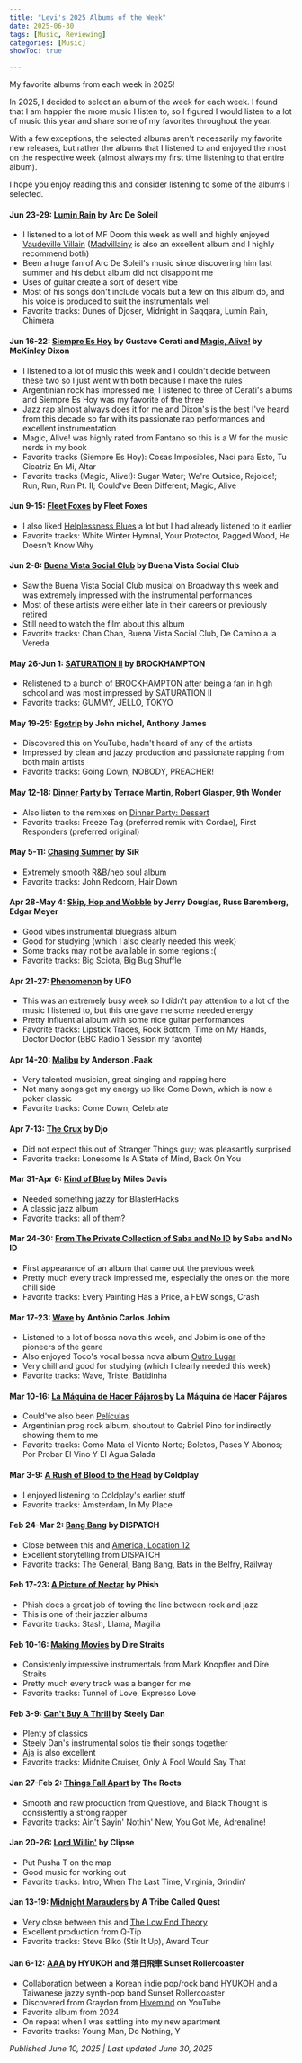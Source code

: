 ```yaml
---
title: "Levi's 2025 Albums of the Week"
date: 2025-06-30
tags: [Music, Reviewing]
categories: [Music]
showToc: true

---
```


My favorite albums from each week in 2025!
<!--more-->

In 2025, I decided to select an album of the week for each week. I found that I am happier the more music I listen to, so I figured I would listen to a lot of music this year and share some of my favorites throughout the year. 

With a few exceptions, the selected albums aren't necessarily my favorite new releases, but rather the albums that I listened to and enjoyed the most on the respective week (almost always my first time listening to that entire album).

I hope you enjoy reading this and consider listening to some of the albums I selected.

#### Jun 23-29: [Lumin Rain](https://open.spotify.com/album/4zaLofIfUmWIfP04hlefLw?si=b8TktT0vRluzackPbc39xQ) by Arc De Soleil

* I listened to a lot of MF Doom this week as well and highly enjoyed [Vaudeville Villain](https://open.spotify.com/album/7HPjcPD2cr8E5oHvVAmBp7?si=YLhpUVf9QjmyeK1NBRul-A) ([Madvillainy](https://open.spotify.com/album/19bQiwEKhXUBJWY6oV3KZk?si=pYE-l_PpTESP3_S9xeWbjg) is also an excellent album and I highly recommend both)
* Been a huge fan of Arc De Soleil's music since discovering him last summer and his debut album did not disappoint me
* Uses of guitar create a sort of desert vibe
* Most of his songs don't include vocals but a few on this album do, and his voice is produced to suit the instrumentals well
* Favorite tracks: Dunes of Djoser, Midnight in Saqqara, Lumin Rain, Chimera

#### Jun 16-22: [Siempre Es Hoy](https://open.spotify.com/album/46Yq9oqsaZJb9ahoMk9iVd?si=4dce7c0eb2a84582) by Gustavo Cerati and [Magic, Alive!](https://open.spotify.com/album/0RXsRwX4iMCKkSFPoSs8Go?si=z7IewcgjRpqn1K0XRzcq8g) by McKinley Dixon

* I listened to a lot of music this week and I couldn't decide between these two so I just went with both because I make the rules
* Argentinian rock has impressed me; I listened to three of Cerati's albums and Siempre Es Hoy was my favorite of the three
* Jazz rap almost always does it for me and Dixon's is the best I've heard from this decade so far with its passionate rap performances and excellent instrumentation
* Magic, Alive! was highly rated from Fantano so this is a W for the music nerds in my book
* Favorite tracks (Siempre Es Hoy): Cosas Imposibles, Nací para Esto, Tu Cicatriz En Mi, Altar
* Favorite tracks (Magic, Alive!): Sugar Water; We're Outside, Rejoice!; Run, Run, Run Pt. II; Could've Been Different; Magic, Alive

#### Jun 9-15: [Fleet Foxes](https://open.spotify.com/album/5GRnydamKvIeG46dycID6v?si=V4PbiJt4SBWzFgj9ot3gpQ) by Fleet Foxes

* I also liked [Helplessness Blues](https://open.spotify.com/album/7D0rCfJjFj9x0bdgRKtvzb?si=qPXRSKTMQsKNKkMyRhKCFw) a lot but I had already listened to it earlier
* Favorite tracks: White Winter Hymnal, Your Protector, Ragged Wood, He Doesn't Know Why

#### Jun 2-8: [Buena Vista Social Club](https://open.spotify.com/album/5qcOy8sMqROZ0VEfK8LJZt?si=wR4dMgJGSoiCbz9_5IXpOw) by Buena Vista Social Club

* Saw the Buena Vista Social Club musical on Broadway this week and was extremely impressed with the instrumental performances
* Most of these artists were either late in their careers or previously retired
* Still need to watch the film about this album
* Favorite tracks: Chan Chan, Buena Vista Social Club, De Camino a la Vereda

#### May 26-Jun 1: [SATURATION II](https://open.spotify.com/album/0XnqQzdSFAml08XZoRt1St?si=ERwfUGfKTEmA5BLESVROoA) by BROCKHAMPTON

* Relistened to a bunch of BROCKHAMPTON after being a fan in high school and was most impressed by SATURATION II
* Favorite tracks: GUMMY, JELLO, TOKYO


#### May 19-25: [Egotrip](https://open.spotify.com/album/3iKxcGgS71n7ND8I2A3CF5?si=Eo64RueoRWaD7Q8IGmyawA) by John michel, Anthony James

* Discovered this on YouTube, hadn't heard of any of the artists
* Impressed by clean and jazzy production and passionate rapping from both main artists
* Favorite tracks: Going Down, NOBODY, PREACHER!

#### May 12-18: [Dinner Party](https://open.spotify.com/album/4Wq9dC08uEtSuGc8mFwC3r?si=UluZ6anASmeDUVexGLyyMQ) by Terrace Martin, Robert Glasper, 9th Wonder

* Also listen to the remixes on [Dinner Party: Dessert](https://open.spotify.com/album/6qqa1vvE1Q3qj2k8Gc3iEY?si=HW9WXclPTreO3j9e2Kmegw)
* Favorite tracks: Freeze Tag (preferred remix with Cordae), First Responders (preferred original)

#### May 5-11: [Chasing Summer](https://open.spotify.com/album/7mU7c3lx4jCFocOYEc2rs7?si=WqWzg0OMRaeBm89h8ytWwQ) by SiR

* Extremely smooth R&B/neo soul album
* Favorite tracks: John Redcorn, Hair Down

#### Apr 28-May 4: [Skip, Hop and Wobble](https://open.spotify.com/album/39zVaR7csPee43Hwr8Liwt?si=4WRT_dhWRTKI9Ck6Mxwo1g) by Jerry Douglas, Russ Baremberg, Edgar Meyer

* Good vibes instrumental bluegrass album
* Good for studying (which I also clearly needed this week)
* Some tracks may not be available in some regions :( 
* Favorite tracks: Big Sciota, Big Bug Shuffle

#### Apr 21-27: [Phenomenon](https://open.spotify.com/album/0t7jKe5qt4N57sUWX33Zew?si=7Nv5v8LLS8SCN5Y59HwJSg) by UFO

* This was an extremely busy week so I didn't pay attention to a lot of the music I listened to, but this one gave me some needed energy
* Pretty influential album with some nice guitar performances
* Favorite tracks: Lipstick Traces, Rock Bottom, Time on My Hands, Doctor Doctor (BBC Radio 1 Session my favorite)

#### Apr 14-20: [Malibu](https://open.spotify.com/album/4VFG1DOuTeDMBjBLZT7hCK?si=VAZ0LNA1RFe95J9vgVg61w) by Anderson .Paak

* Very talented musician, great singing and rapping here
* Not many songs get my energy up like Come Down, which is now a poker classic
* Favorite tracks: Come Down, Celebrate

#### Apr 7-13: [The Crux](https://open.spotify.com/album/1xQGeKOIMZrPBUlDJuqZGQ?si=MiqmY9CQTj-MJSAbIJoYqQ) by Djo

* Did not expect this out of Stranger Things guy; was pleasantly surprised
* Favorite tracks: Lonesome Is A State of Mind, Back On You

#### Mar 31-Apr 6: [Kind of Blue](https://open.spotify.com/album/1weenld61qoidwYuZ1GESA?si=5TWT83qOQLy8noJ2sF9KWA) by Miles Davis

* Needed something jazzy for BlasterHacks
* A classic jazz album
* Favorite tracks: all of them? 

#### Mar 24-30: [From The Private Collection of Saba and No ID](https://open.spotify.com/album/7ha6zD0XRzUxAxxfXDLYfq?si=lT7aktSfT9eC_HXdljR_Mw) by Saba and No ID

* First appearance of an album that came out the previous week
* Pretty much every track impressed me, especially the ones on the more chill side
* Favorite tracks: Every Painting Has a Price, a FEW songs, Crash

#### Mar 17-23: [Wave](https://open.spotify.com/artist/3pO5VjZ4wOHCMBXOvbMISG?si=96402d4172ca415f) by Antônio Carlos Jobim

* Listened to a lot of bossa nova this week, and Jobim is one of the pioneers of the genre
* Also enjoyed Toco's vocal bossa nova album [Outro Lugar](https://open.spotify.com/album/53WnDiMAKdL0Lwfz6ckxvx?si=VIb7kOy_TfWvnOUu5GHAxw)
* Very chill and good for studying (which I clearly needed this week)
* Favorite tracks: Wave, Triste, Batidinha

#### Mar 10-16: [La Máquina de Hacer Pájaros](https://open.spotify.com/album/6hlwylwLskentQQsbTKpcj?si=QZPvIonmQ6qPLeoyuqG_OQ) by La Máquina de Hacer Pájaros

* Could've also been [Películas](https://open.spotify.com/album/6hlwylwLskentQQsbTKpcj?si=ee2dOkK-RbioqacdxCymiw)
* Argentinian prog rock album, shoutout to Gabriel Pino for indirectly showing them to me
* Favorite tracks: Como Mata el Viento Norte; Boletos, Pases Y Abonos; Por Probar El Vino Y El Agua Salada

#### Mar 3-9: [A Rush of Blood to the Head](https://open.spotify.com/album/0RHX9XECH8IVI3LNgWDpmQ?si=b9dPFyB-Qhua8Y5piTmbSg) by Coldplay

* I enjoyed listening to Coldplay's earlier stuff
* Favorite tracks: Amsterdam, In My Place

#### Feb 24-Mar 2: [Bang Bang](https://open.spotify.com/album/0tN2TkilPoLmqN21UJBC77?si=OaShTa6GSEacbRpceJO8qQ) by DISPATCH

* Close between this and [America, Location 12](https://open.spotify.com/album/4aWKSKDk0EKPuyv3IsTrsw?si=qHt69IqlS76C--OGpRXCJA)
* Excellent storytelling from DISPATCH
* Favorite tracks: The General, Bang Bang, Bats in the Belfry, Railway

#### Feb 17-23: [A Picture of Nectar](https://open.spotify.com/album/7A1l4RxB2pUxv6kU6ynUSF?si=JWFOBe7uRvKOOm2a3zTuPA) by Phish

* Phish does a great job of towing the line between rock and jazz
* This is one of their jazzier albums
* Favorite tracks: Stash, Llama, Magilla

#### Feb 10-16: [Making Movies](https://open.spotify.com/album/7yTjsInNdNQJAlXAboi1nh?si=bd36524223e747cc) by Dire Straits

* Consistenly impressive instrumentals from Mark Knopfler and Dire Straits
* Pretty much every track was a banger for me
* Favorite tracks: Tunnel of Love, Expresso Love

#### Feb 3-9: [Can't Buy A Thrill](https://open.spotify.com/album/6DlSUW5gmq6Byc3osKDJ2p?si=tC8w-7szRpCBZGwLdjfPkQ) by Steely Dan

* Plenty of classics
* Steely Dan's instrumental solos tie their songs together
* [Aja](https://open.spotify.com/album/1hOK2ey9W76x9GnftSRgrw?si=MgpDSaRwRvG3QGRvfDPiOg) is also excellent
* Favorite tracks: Midnite Cruiser, Only A Fool Would Say That

#### Jan 27-Feb 2: [Things Fall Apart](https://open.spotify.com/album/0qbl8aNaCUOvX8HGsZYLfh?si=ZV_SK2wtQZKbmFFMeumX9Q) by The Roots

* Smooth and raw production from Questlove, and Black Thought is consistently a strong rapper
* Favorite tracks: Ain't Sayin' Nothin' New, You Got Me, Adrenaline!

#### Jan 20-26: [Lord Willin'](https://open.spotify.com/album/1Q83nQO2QG81TVa10hW7LX?si=beIWUKMhTrKiY4B2RgRt_A) by Clipse

* Put Pusha T on the map
* Good music for working out
* Favorite tracks: Intro, When The Last Time, Virginia, Grindin'

#### Jan 13-19: [Midnight Marauders](https://open.spotify.com/album/4v5x3Oo3UjQ9YmF3hRAip5?si=0a2706398cd4403a) by A Tribe Called Quest

* Very close between this and [The Low End Theory](https://open.spotify.com/album/1p12OAWwudgMqfMzjMvl2a?si=86c01afa277b437a)
* Excellent production from Q-Tip
* Favorite tracks: Steve Biko (Stir It Up), Award Tour

#### Jan 6-12: [AAA](https://open.spotify.com/album/1tEu6qNPURb0YfjaRDK23w?si=3f22729e94ed487c) by HYUKOH and 落日飛車 Sunset Rollercoaster

* Collaboration between a Korean indie pop/rock band HYUKOH and a Taiwanese jazzy synth-pop band Sunset Rollercoaster
* Discovered from Graydon from [Hivemind](https://www.youtube.com/@HIVEMINDTV) on YouTube
* Favorite album from 2024
* On repeat when I was settling into my new apartment
* Favorite tracks: Young Man, Do Nothing, Y 


_Published June 10, 2025 | Last updated June 30, 2025_